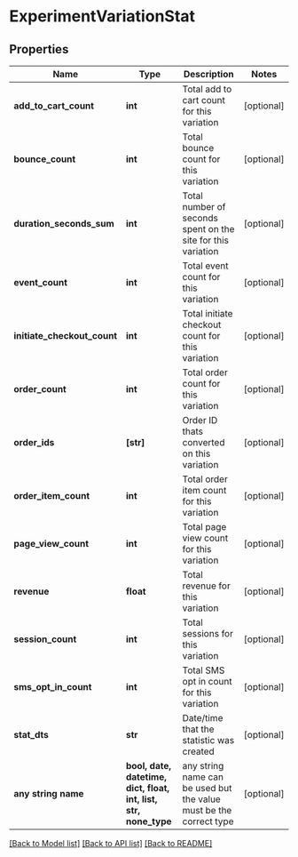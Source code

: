 # ExperimentVariationStat


## Properties
Name | Type | Description | Notes
------------ | ------------- | ------------- | -------------
**add_to_cart_count** | **int** | Total add to cart count for this variation | [optional] 
**bounce_count** | **int** | Total bounce count for this variation | [optional] 
**duration_seconds_sum** | **int** | Total number of seconds spent on the site for this variation | [optional] 
**event_count** | **int** | Total event count for this variation | [optional] 
**initiate_checkout_count** | **int** | Total initiate checkout count for this variation | [optional] 
**order_count** | **int** | Total order count for this variation | [optional] 
**order_ids** | **[str]** | Order ID thats converted on this variation | [optional] 
**order_item_count** | **int** | Total order item count for this variation | [optional] 
**page_view_count** | **int** | Total page view count for this variation | [optional] 
**revenue** | **float** | Total revenue for this variation | [optional] 
**session_count** | **int** | Total sessions for this variation | [optional] 
**sms_opt_in_count** | **int** | Total SMS opt in count for this variation | [optional] 
**stat_dts** | **str** | Date/time that the statistic was created | [optional] 
**any string name** | **bool, date, datetime, dict, float, int, list, str, none_type** | any string name can be used but the value must be the correct type | [optional]

[[Back to Model list]](../README.md#documentation-for-models) [[Back to API list]](../README.md#documentation-for-api-endpoints) [[Back to README]](../README.md)


